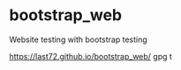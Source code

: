 # bootstrap_web
Website testing with bootstrap
testing

https://last72.github.io/bootstrap_web/
gpg t